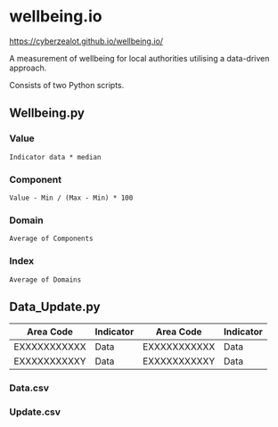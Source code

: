# wellbeing.io
https://cyberzealot.github.io/wellbeing.io/

A measurement of wellbeing for local authorities utilising a data-driven approach.

Consists of two Python scripts.

## Wellbeing.py
### Value
````
Indicator data * median
````
### Component
````
Value - Min / (Max - Min) * 100
````
### Domain
````
Average of Components
````
### Index
````
Average of Domains
````

## Data_Update.py
| Area Code     | Indicator     | Area Code     | Indicator     | 
| ------------- | ------------- | ------------- | ------------- |
| EXXXXXXXXXXX  | Data          | EXXXXXXXXXXX  | Data          |
| EXXXXXXXXXXY  | Data          | EXXXXXXXXXXY  | Data          |

### Data.csv

### Update.csv
